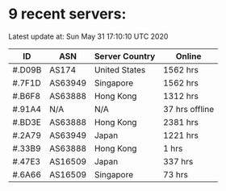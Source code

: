 # 9 recent servers:

Latest update at: Sun May 31 17:10:10 UTC 2020

| ID | ASN | Server Country | Online |
| -- | --- | -------------- | ------ |
| #.D09B | AS174 | United States | 1562 hrs |
| #.7F1D | AS63949 | Singapore | 1562 hrs |
| #.B6F8 | AS63888 | Hong Kong | 1312 hrs |
| #.91A4 | N/A | N/A | 37 hrs offline |
| #.BD3E | AS63888 | Hong Kong | 2381 hrs |
| #.2A79 | AS63949 | Japan | 1221 hrs |
| #.33B9 | AS63888 | Hong Kong | 1 hrs |
| #.47E3 | AS16509 | Japan | 337 hrs |
| #.6A66 | AS16509 | Singapore | 73 hrs |

